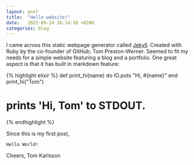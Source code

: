 ```yaml
---
layout: post
title:  "Hello website!"
date:   2022-09-24 16:14:16 +0200
categories: blog
---
```


I came across this static webpage generator called [Jekyll][jekyll]. Created with Ruby by the co-founder of GitHub; Tom Preston-Werner. Seemed to fit my needs for a simple website featuring a blog and a portfolio. One great aspect is that it has built in markdown feature:

{% highlight elixir %}
def print_hi(name) do
  IO.puts "Hi, #{name}"
end
print_hi("Tom")
# prints 'Hi, Tom' to STDOUT.
{% endhighlight %}

Since this is my first post,

`Hello World!`

Cheers,
Tom Karlsson

[jekyll]: https://jekyllrb.com